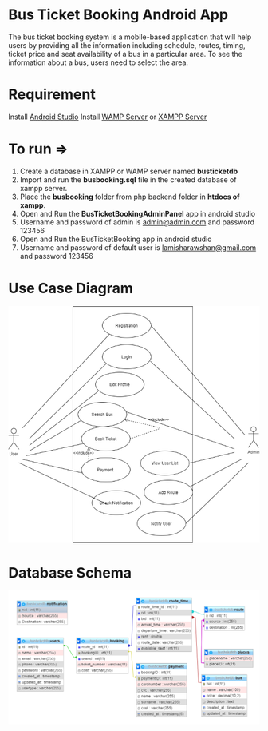 # Bus Ticket Booking Android App

The bus ticket booking system is a mobile-based application that will help users by providing all the information including schedule, routes, timing, ticket price and seat availability of a bus in a particular area. To see the information about a bus, users need to select the area. 

# Requirement
Install [Android Studio](https://developer.android.com/studio)
Install [WAMP Server](http://www.wampserver.com/en/) or [XAMPP Server](https://www.apachefriends.org/download.html)

# To run =>
1. Create a database in XAMPP or WAMP server named **busticketdb**
3. Import and run the **busbooking.sql** file in the created database of xampp server.
4. Place the **busbooking** folder from php backend folder in **htdocs of xampp**.
5. Open and Run the **BusTicketBookingAdminPanel** app in android studio
6. Username and password of admin is admin@admin.com and password 123456
7. Open and Run the BusTicketBooking app in android studio
8. Username and password of default user is lamisharawshan@gmail.com and password 123456

# Use Case Diagram
	
![Use Case diagram of Bus Ticket Booking App](UML_Diagrams/UsecaseDiagram.png)

# Database Schema

![Database Schema of Bus Ticket Booking App](UML_Diagrams/DatabaseSchema.png)